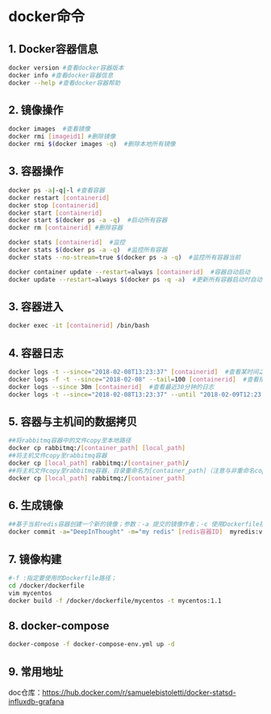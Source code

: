 # docker命令

## 1. Docker容器信息
```bash
docker version #查看docker容器版本
docker info #查看docker容器信息
docker --help #查看docker容器帮助
```
## 2. 镜像操作
```bash
docker images  #查看镜像
docker rmi [imageid1] #删除镜像
docker rmi $(docker images -q)  #删除本地所有镜像
```

## 3. 容器操作
```bash
docker ps -a|-q|-l #查看容器
docker restart [containerid]
docker stop [containerid]
docker start [containerid]
docker start $(docker ps -a -q)  #启动所有容器
docker rm [containerid] #删除容器

docker stats [containerid]  #监控
docker stats $(docker ps -a -q)  #监控所有容器
docker stats --no-stream=true $(docker ps -a -q)  #监控所有容器当前

docker container update --restart=always [containerid]  #容器自动启动
docker update --restart=always $(docker ps -q -a)  #更新所有容器启动时自动启动
```
## 3. 容器进入
```bash
docker exec -it [containerid] /bin/bash
```

## 4. 容器日志
```bash
docker logs -t --since="2018-02-08T13:23:37" [containerid]  #查看某时间之后的日志
docker logs -f -t --since="2018-02-08" --tail=100 [containerid]  #查看指定时间后的日志，只显示最后100行
docker logs --since 30m [containerid]  #查看最近30分钟的日志
docker logs -t --since="2018-02-08T13:23:37" --until "2018-02-09T12:23:37" [containerid]  #查看某时间段日志
```
## 5. 容器与主机间的数据拷贝
```bash
##将rabbitmq容器中的文件copy至本地路径
docker cp rabbitmq:/[container_path] [local_path]
##将主机文件copy至rabbitmq容器
docker cp [local_path] rabbitmq:/[container_path]/
##将主机文件copy至rabbitmq容器，目录重命名为[container_path]（注意与非重命名copy的区别）
docker cp [local_path] rabbitmq:/[container_path]
```

## 6. 生成镜像
```bash
##基于当前redis容器创建一个新的镜像；参数：-a 提交的镜像作者；-c 使用Dockerfile指令来创建镜像；-m :提交时的说明文字；-p :在commit时，将容器暂停
docker commit -a="DeepInThought" -m="my redis" [redis容器ID]  myredis:v1.1
```

##  7. 镜像构建
```bash
#-f :指定要使用的Dockerfile路径；
cd /docker/dockerfile
vim mycentos
docker build -f /docker/dockerfile/mycentos -t mycentos:1.1
```

## 8. docker-compose
```bash
docker-compose -f docker-compose-env.yml up -d  
```

## 9. 常用地址

doc仓库：https://hub.docker.com/r/samuelebistoletti/docker-statsd-influxdb-grafana